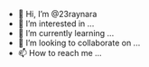- 👋 Hi, I’m @23raynara
- 👀 I’m interested in ...
- 🌱 I’m currently learning ...
- 💞️ I’m looking to collaborate on ...
- 📫 How to reach me ...

<!---
23raynara/23raynara is a ✨ special ✨ repository because its `README.md` (this file) appears on your GitHub profile.
You can click the Preview link to take a look at your changes.
--->
